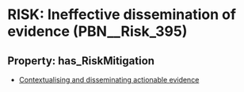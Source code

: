 # RISK: __Ineffective dissemination of evidence__ (PBN__Risk_395)

## Property: has_RiskMitigation

* [Contextualising and disseminating actionable evidence](PBN__RiskMitigation_552)

